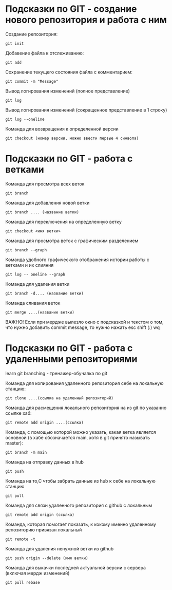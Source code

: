 # Подсказки по GIT - создание нового репозитория и работа с ним

Создание репозитория:
```sf
git init 
```

Добавение файла к отслеживанию:
```sf
git add
```

Сохранение текущего состояния файла с комментарием:
```sf
git commit -m "Message"
```

Вывод логирования изменений (полное представление)
```sf
git log
```

Вывод логирования изменений (сокращенное представление в 1 строку)
```sf
git log --oneline
```

Команда для возвращения к определенной версии
```sf
git checkout (номер версии, можно ввести первые 4 символа)
```

# Подсказки по GIT - работа с ветками

Команда для просмотра всех веток 
```sf
git branch
```

Команда для добавления новой ветки
```sf
git branch .... (название ветки)
```

Команда для переключения на определенную ветку
```sf
git checkout <имя ветки>
```

Команда для просмотра веток с графическим разделением
```sf
git branch --graph
```
Команда удобного графического отображения истории работы с ветками и их слияния
```sf
git log -- oneline --graph
```

Команда для удаления ветки
```sf
git branch -d.... (название ветки)
```

Команда сливания веток
```sf
git merge ....(название ветки)
```

ВАЖНО! Если при мердже вылезло окно с подсказкой и текстом о том, что нужно добавить commit message, то нужно нажать esc shift (:) wq

# Подсказки по GIT - работа с удаленными репозиториями

learn git branching - тренажер-обучалка по git

Команда для копирования удаленного репозитория себе на локальную станцию:
```sf
git clone ....(ссылка на удаленный репозиторий)
```

Команда для расмещения локального репозитория на из git по указанно ссылке хаб:
```sf
git remote add origin ....(ссылка)
```

Команда, с помощью которой можно указать, какая ветка является основной (в хабе обозначается main, хотя в git принято называть master):
```sf
git branch -m main
```

Команда на отправку данных в hub
```sf
git push
```


Команда на то,С чтобы забрать данные из hub к себе на локальную станцию
```sf
git pull
```

Команда для связи удаленного репозитория c github с локальным
```sf
git remote add origin (ссылка)
```

Команда, которая помогает показать, к кокому именно удаленному репозиторию привязан локальный
```sf
git remote -t
```

Команда для удаления ненужной ветки из github 
```sf
git push origin --delete (имя ветки)
```

Команда для выкачки последней актуальной версии с сервера (включая мердж изменений)
```sf
git pull rebase
```